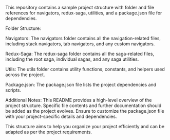 This repository contains a sample project structure with folder and file references for navigators, redux-saga, utilities, and a package.json file for dependencies.

Folder Structure:

Navigators:
The navigators folder contains all the navigation-related files, including stack navigators, tab navigators, and any custom navigators.

Redux-Saga:
The redux-saga folder contains all the saga-related files, including the root saga, individual sagas, and any saga utilities.

Utils:
The utils folder contains utility functions, constants, and helpers used across the project.

Package.json:
The package.json file lists the project dependencies and scripts.

Additional Notes:
This README provides a high-level overview of the project structure.
Specific file contents and further documentation should be added as the project evolves.
Ensure to customize the package.json file with your project-specific details and dependencies.

This structure aims to help you organize your project efficiently and can be adapted as per the project requirements.
